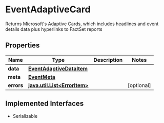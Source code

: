 

# EventAdaptiveCard

Returns Microsoft's Adaptive Cards, which includes headlines and event details data plus hyperlinks to FactSet reports

## Properties

Name | Type | Description | Notes
------------ | ------------- | ------------- | -------------
**data** | [**EventAdaptiveDataItem**](EventAdaptiveDataItem.md) |  | 
**meta** | [**EventMeta**](EventMeta.md) |  | 
**errors** | [**java.util.List&lt;ErrorItem&gt;**](ErrorItem.md) |  |  [optional]


## Implemented Interfaces

* Serializable


